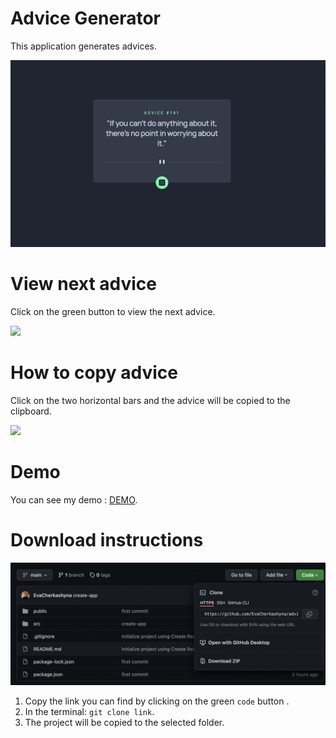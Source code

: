# Advice Generator

This application generates advices.

![](./readme-for/img1.png)

# View next advice

Click on the green button to view the next advice.

![](https://media4.giphy.com/media/Ltyo54zQuX8pVObslT/giphy.gif?cid=790b76117be066434466794700dc972d99e6245721b3318c&rid=giphy.gif&ct=g)

# How to copy advice

Click on the two horizontal bars and the advice will be copied to the clipboard.

![](https://media4.giphy.com/media/l88nh7omJYscWSgeJy/giphy.gif?cid=790b761143ae7a2e61751005ecfea200cfad2d67f3d0865d&rid=giphy.gif&ct=g)

# Demo

You can see my demo : [DEMO](https://evacherkashyna.github.io/advice-generator-app/).

# Download instructions

![](./readme-for/img2.png)
1. Copy the link you can find by clicking on the green `code` button .
2. In the terminal: `git clone link`.
3. The project will be copied to the selected folder.